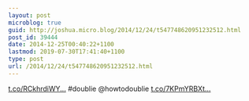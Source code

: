 ```yaml
---
layout: post
microblog: true
guid: http://joshua.micro.blog/2014/12/24/t547748620951232512.html
post_id: 39444
date: 2014-12-25T00:40:22+1100
lastmod: 2019-07-30T17:41:40+1100
type: post
url: /2014/12/24/t547748620951232512.html
---
```

[t.co/RCkhrdiWY...](http://t.co/RCkhrdiWYo) #doublie @howtodoublie [t.co/7KPmYRBXt...](http://t.co/7KPmYRBXt7)
